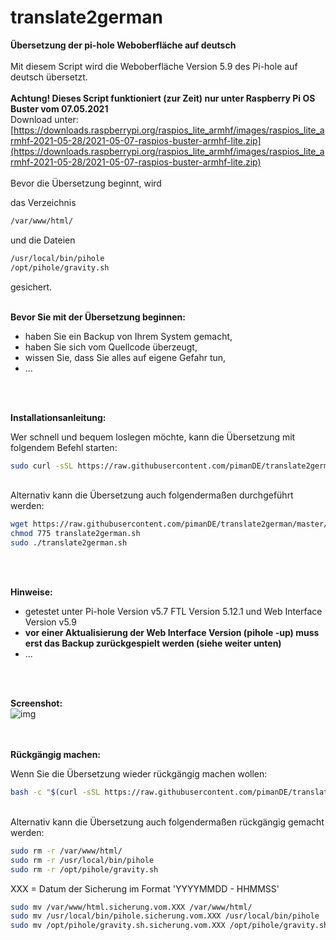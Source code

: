# translate2german
**Übersetzung der pi-hole Weboberfläche auf deutsch**
<br>
<br>
Mit diesem Script wird die Weboberfläche Version 5.9 des Pi-hole auf deutsch übersetzt.
<br>
<br>
**Achtung! Dieses Script funktioniert (zur Zeit) nur unter Raspberry Pi OS Buster vom 07.05.2021**
<br>
Download unter: [https://downloads.raspberrypi.org/raspios_lite_armhf/images/raspios_lite_armhf-2021-05-28/2021-05-07-raspios-buster-armhf-lite.zip](https://downloads.raspberrypi.org/raspios_lite_armhf/images/raspios_lite_armhf-2021-05-28/2021-05-07-raspios-buster-armhf-lite.zip) 
<br>
<br>
Bevor die Übersetzung beginnt, wird

das Verzeichnis<br>
```bash
/var/www/html/
```

und die Dateien<br>

```bash
/usr/local/bin/pihole
/opt/pihole/gravity.sh
```

gesichert.
<br>
<br>

**Bevor Sie mit der Übersetzung beginnen:**

* haben Sie ein Backup von Ihrem System gemacht,
* haben Sie sich vom Quellcode überzeugt,
* wissen Sie, dass Sie alles auf eigene Gefahr tun,
* ...
<br>
<br>

**Installationsanleitung:**

Wer schnell und bequem loslegen möchte, kann die Übersetzung mit folgendem Befehl starten:

```bash
sudo curl -sSL https://raw.githubusercontent.com/pimanDE/translate2german/master/translate2german.sh | bash
```
<br>
Alternativ kann die Übersetzung auch folgendermaßen durchgeführt werden:

```bash
wget https://raw.githubusercontent.com/pimanDE/translate2german/master/translate2german.sh
chmod 775 translate2german.sh
sudo ./translate2german.sh
```
<br>
<br>

**Hinweise:**

* getestet unter Pi-hole Version v5.7 FTL Version 5.12.1 und Web Interface Version v5.9
* **vor einer Aktualisierung der Web Interface Version (pihole -up) muss erst das Backup zurückgespielt werden (siehe weiter unten)**
* ...
<br>
<br>

**Screenshot:**
<br>
![img](https://raw.githubusercontent.com/pimanDE/translate2german/master/pihole-weboberfl%C3%A4che-auf-deutsch.png)
<br>
<br>
<br>

**Rückgängig machen:**

Wenn Sie die Übersetzung wieder rückgängig machen wollen:

```bash
bash -c "$(curl -sSL https://raw.githubusercontent.com/pimanDE/translate2german/master/restore2translate.sh)"
```
<br>
Alternativ kann die Übersetzung auch folgendermaßen rückgängig gemacht werden:
<br>

```bash
sudo rm -r /var/www/html/
sudo rm -r /usr/local/bin/pihole
sudo rm -r /opt/pihole/gravity.sh
```

XXX = Datum der Sicherung im Format 'YYYYMMDD - HHMMSS'

```bash
sudo mv /var/www/html.sicherung.vom.XXX /var/www/html/
sudo mv /usr/local/bin/pihole.sicherung.vom.XXX /usr/local/bin/pihole
sudo mv /opt/pihole/gravity.sh.sicherung.vom.XXX /opt/pihole/gravity.sh
```
